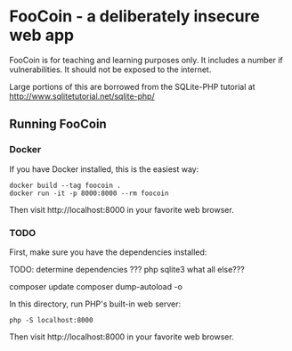 # FooCoin - a deliberately insecure web app

FooCoin is for teaching and learning purposes only. It includes a number if vulnerabilities. It should not be exposed to the internet.

Large portions of this are borrowed from the SQLite-PHP tutorial at http://www.sqlitetutorial.net/sqlite-php/

## Running FooCoin

### Docker

If you have Docker installed, this is the easiest way:

    docker build --tag foocoin .
    docker run -it -p 8000:8000 --rm foocoin

Then visit http://localhost:8000 in your favorite web browser.

### TODO
First, make sure you have the dependencies installed:

TODO: determine dependencies
??? php sqlite3 what all else???

composer update
composer dump-autoload -o

In this directory, run PHP's built-in web server:

    php -S localhost:8000

Then visit http://localhost:8000 in your favorite web browser. 
